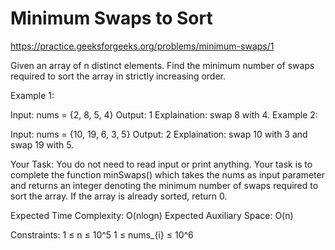 # Minimum Swaps to Sort


https://practice.geeksforgeeks.org/problems/minimum-swaps/1


Given an array of n distinct elements. Find the minimum number of swaps required to sort the array in strictly increasing order.


Example 1:

Input:
nums = {2, 8, 5, 4}
Output:
1
Explaination:
swap 8 with 4.
Example 2:

Input:
nums = {10, 19, 6, 3, 5}
Output:
2
Explaination:
swap 10 with 3 and swap 19 with 5.

Your Task:
You do not need to read input or print anything. Your task is to complete the function minSwaps() which takes the nums as input parameter and returns an integer denoting the minimum number of swaps required to sort the array. If the array is already sorted, return 0. 


Expected Time Complexity: O(nlogn)
Expected Auxiliary Space: O(n)


Constraints:
1 ≤ n ≤ 10^5
1 ≤ nums_{i} ≤ 10^6


